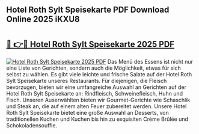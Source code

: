 ## Hotel Roth Sylt Speisekarte PDF Download Online 2025 iKXU8

# <h2><a href="http://gceghv.nevu.top/?p=Hotel+Roth+Sylt+Speisekarte">🔗 👉🔴 Hotel Roth Sylt Speisekarte 2025 PDF</a></h2>

[![Hotel Roth Sylt Speisekarte 2025 PDF](https://i.imgur.com/dBaPXMq.png)](http://gceghv.nevu.top/?p=Hotel+Roth+Sylt+Speisekarte)
Das Menü des Essens ist nicht nur eine Liste von Gerichten, sondern auch die Möglichkeit, etwas für sich selbst zu wählen. Es gibt viele leichte und frische Salate auf der Hotel Roth Sylt Speisekarte unseres Restaurants. Für diejenigen, die Fleisch bevorzugen, bieten wir eine umfangreiche Auswahl an Gerichten auf der Hotel Roth Sylt Speisekarte an: Rindfleisch, Schweinefleisch, Huhn und Fisch. Unseren Auserwählten bieten wir Gourmet-Gerichte wie Schaschlik und Steak an, die auf einem alten Feuer zubereitet werden. Unsere Hotel Roth Sylt Speisekarte bietet eine große Auswahl an Desserts, von traditionellen Kuchen und Kuchen bis hin zu exquisiten Crème Brûlée und Schokoladensouffle.
